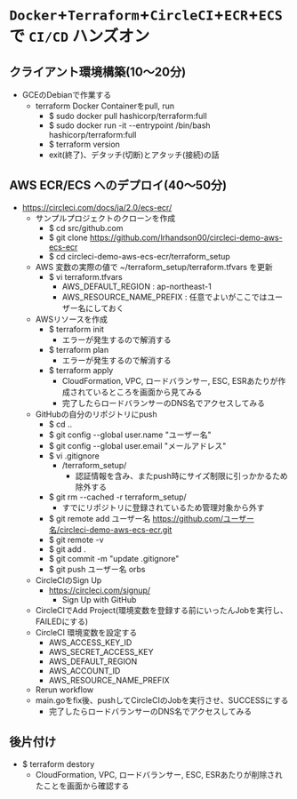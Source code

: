 # `Docker`+`Terraform`+`CircleCI`+`ECR`+`ECS` で `CI/CD` ハンズオン

## クライアント環境構築(10～20分)
- GCEのDebianで作業する
  - terraform Docker Containerをpull, run
    - $ sudo docker pull hashicorp/terraform:full
    - $ sudo docker run -it --entrypoint /bin/bash hashicorp/terraform:full
    - $ terraform version
    - exit(終了)、デタッチ(切断)とアタッチ(接続)の話

## AWS ECR/ECS へのデプロイ(40～50分)
- https://circleci.com/docs/ja/2.0/ecs-ecr/
  - サンプルプロジェクトのクローンを作成
    - $ cd src/github.com
    - $ git clone https://github.com/lrhandson00/circleci-demo-aws-ecs-ecr
    - $ cd circleci-demo-aws-ecs-ecr/terraform_setup
  - AWS 変数の実際の値で ~/terraform_setup/terraform.tfvars を更新
    - $ vi terraform.tfvars
      - AWS_DEFAULT_REGION : ap-northeast-1
      - AWS_RESOURCE_NAME_PREFIX : 任意でよいがここではユーザー名にしておく
  - AWSリソースを作成
    - $ terraform init
      - エラーが発生するので解消する
    - $ terraform plan
      - エラーが発生するので解消する
    - $ terraform apply
      - CloudFormation, VPC, ロードバランサー, ESC, ESRあたりが作成されているところを画面から見てみる
      - 完了したらロードバランサーのDNS名でアクセスしてみる
  - GitHubの自分のリポジトリにpush
    - $ cd ..
    - $ git config --global user.name "ユーザー名"
    - $ git config --global user.email "メールアドレス"
    - $ vi .gitignore
      - /terraform_setup/
        - 認証情報を含み、またpush時にサイズ制限に引っかかるため除外する
    - $ git rm --cached -r terraform_setup/
      - すでにリポジトリに登録されているため管理対象から外す
    - $ git remote add ユーザー名 https://github.com/ユーザー名/circleci-demo-aws-ecs-ecr.git
    - $ git remote -v
    - $ git add .
    - $ git commit -m "update .gitignore"
    - $ git push ユーザー名 orbs
  - CircleCIのSign Up
    - https://circleci.com/signup/
      - Sign Up with GitHub
  - CircleCIでAdd Project(環境変数を登録する前にいったんJobを実行し、FAILEDにする)
  - CircleCI 環境変数を設定する
    - AWS_ACCESS_KEY_ID
    - AWS_SECRET_ACCESS_KEY
    - AWS_DEFAULT_REGION
    - AWS_ACCOUNT_ID
    - AWS_RESOURCE_NAME_PREFIX
  - Rerun workflow
  - main.goをfix後、pushしてCircleCIのJobを実行させ、SUCCESSにする
    - 完了したらロードバランサーのDNS名でアクセスしてみる

## 後片付け
- $ terraform destory
  - CloudFormation, VPC, ロードバランサー, ESC, ESRあたりが削除されたことを画面から確認する

